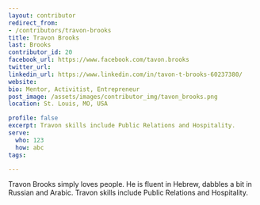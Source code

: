 ```yaml
---
layout: contributor
redirect_from:
- /contributors/travon-brooks
title: Travon Brooks
last: Brooks
contributor_id: 20
facebook_url: https://www.facebook.com/tavon.brooks
twitter_url: 
linkedin_url: https://www.linkedin.com/in/tavon-t-brooks-60237380/
website: 
bio: Mentor, Activitist, Entrepreneur
post_image: /assets/images/contributor_img/tavon_brooks.png
location: St. Louis, MO, USA

profile: false
excerpt: Travon skills include Public Relations and Hospitality.
serve:
  who: 123
  how: abc
tags:

---
```


Travon Brooks simply loves people. He is fluent in Hebrew, dabbles a bit in Russian and Arabic. Travon skills include Public Relations and Hospitality.